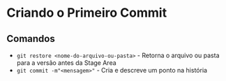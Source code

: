 # Criando o Primeiro Commit

## Comandos
  * `git restore <nome-do-arquivo-ou-pasta>` - Retorna o arquivo ou pasta para a versão antes da Stage Area
  * `git commit -m"<mensagem>"` - Cria e descreve um ponto na história
